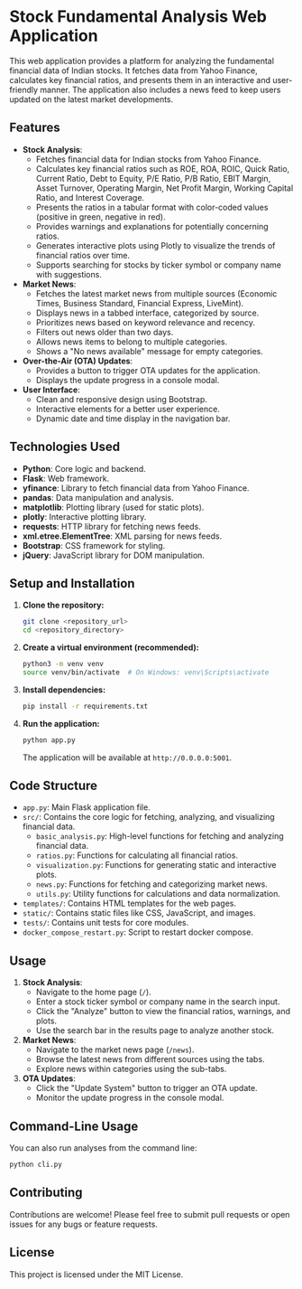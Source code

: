 # Stock Fundamental Analysis Web Application

This web application provides a platform for analyzing the fundamental financial data of Indian stocks. It fetches data from Yahoo Finance, calculates key financial ratios, and presents them in an interactive and user-friendly manner. The application also includes a news feed to keep users updated on the latest market developments.

## Features

- **Stock Analysis**:
  - Fetches financial data for Indian stocks from Yahoo Finance.
  - Calculates key financial ratios such as ROE, ROA, ROIC, Quick Ratio, Current Ratio, Debt to Equity, P/E Ratio, P/B Ratio, EBIT Margin, Asset Turnover, Operating Margin, Net Profit Margin, Working Capital Ratio, and Interest Coverage.
  - Presents the ratios in a tabular format with color-coded values (positive in green, negative in red).
  - Provides warnings and explanations for potentially concerning ratios.
  - Generates interactive plots using Plotly to visualize the trends of financial ratios over time.
  - Supports searching for stocks by ticker symbol or company name with suggestions.
- **Market News**:
  - Fetches the latest market news from multiple sources (Economic Times, Business Standard, Financial Express, LiveMint).
  - Displays news in a tabbed interface, categorized by source.
  - Prioritizes news based on keyword relevance and recency.
  - Filters out news older than two days.
  - Allows news items to belong to multiple categories.
  - Shows a "No news available" message for empty categories.
- **Over-the-Air (OTA) Updates**:
  - Provides a button to trigger OTA updates for the application.
  - Displays the update progress in a console modal.
- **User Interface**:
  - Clean and responsive design using Bootstrap.
  - Interactive elements for a better user experience.
  - Dynamic date and time display in the navigation bar.

## Technologies Used

- **Python**: Core logic and backend.
- **Flask**: Web framework.
- **yfinance**: Library to fetch financial data from Yahoo Finance.
- **pandas**: Data manipulation and analysis.
- **matplotlib**: Plotting library (used for static plots).
- **plotly**: Interactive plotting library.
- **requests**: HTTP library for fetching news feeds.
- **xml.etree.ElementTree**: XML parsing for news feeds.
- **Bootstrap**: CSS framework for styling.
- **jQuery**: JavaScript library for DOM manipulation.

## Setup and Installation

1. **Clone the repository:**

   ```bash
   git clone <repository_url>
   cd <repository_directory>
   ```

2. **Create a virtual environment (recommended):**

   ```bash
   python3 -m venv venv
   source venv/bin/activate  # On Windows: venv\Scripts\activate
   ```

3. **Install dependencies:**

   ```bash
   pip install -r requirements.txt
   ```

4. **Run the application:**

   ```bash
   python app.py
   ```

   The application will be available at `http://0.0.0.0:5001`.

## Code Structure

- `app.py`: Main Flask application file.
- `src/`: Contains the core logic for fetching, analyzing, and visualizing financial data.
  - `basic_analysis.py`: High-level functions for fetching and analyzing financial data.
  - `ratios.py`: Functions for calculating all financial ratios.
  - `visualization.py`: Functions for generating static and interactive plots.
  - `news.py`: Functions for fetching and categorizing market news.
  - `utils.py`: Utility functions for calculations and data normalization.
- `templates/`: Contains HTML templates for the web pages.
- `static/`: Contains static files like CSS, JavaScript, and images.
- `tests/`: Contains unit tests for core modules.
- `docker_compose_restart.py`: Script to restart docker compose.

## Usage

1. **Stock Analysis**:
   - Navigate to the home page (`/`).
   - Enter a stock ticker symbol or company name in the search input.
   - Click the "Analyze" button to view the financial ratios, warnings, and plots.
   - Use the search bar in the results page to analyze another stock.
2. **Market News**:
   - Navigate to the market news page (`/news`).
   - Browse the latest news from different sources using the tabs.
   - Explore news within categories using the sub-tabs.
3. **OTA Updates**:
   - Click the "Update System" button to trigger an OTA update.
   - Monitor the update progress in the console modal.

## Command-Line Usage

You can also run analyses from the command line:

```bash
python cli.py
```

## Contributing

Contributions are welcome! Please feel free to submit pull requests or open issues for any bugs or feature requests.

## License

This project is licensed under the MIT License.
